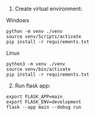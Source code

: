 1. Create virtual environment:

Windows

```
python -m venv ./venv
source venv/Scripts/activate
pip install -r requirements.txt

```

Linux

```
python3 -m venv ./venv
source venv/bin/activate
pip install -r requirements.txt
```

2. Run flask app:

```
export FLASK_APP=main
export FLASK_ENV=development
flask --app main --debug run
```
